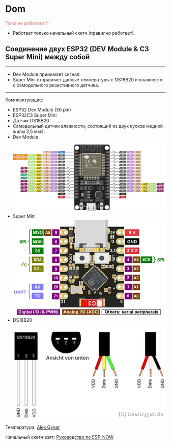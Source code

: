 # Dom

<font color="#d99694">**Пока не работает** !!! </font>

- Работает только начальный скетч (правилно работает).

## Соединение двух ESP32 (DEV Module & C3 Super Mini) между собой

---

- Dev Module принимает сигнал.
- Super Mini отправляет данные температуры c DS18B20 и влажности с самодельного резистивного датчика.

---
Комплектующие:

- ESP32 Dev Module (30 pin)
- ESP32C3 Super Mini
- Датчик DS18B20
- Самодельный датчик влажности, состоящий из двух кусков медной жилы 2,5 мм2.
- Dev Module
![ESP32](Proect/ESP32DevModule(30pin).png "ESP32")
- Super Mini
![ESP32](Proect/ESP32C3SuperMini.png "ESP32C3")
- DS18B20
![DS18B20](Proect/DS18B20.jpeg "DS18B20")

Температура: [Alex Gyver](https://alexgyver.ru/lessons/ds18b20/)

Начальный скетч взят: [Руководство по ESP-NOW](https://voltiq.ru/esp-now-esp32-arduino-ide/?ysclid=lyya2i91g5994491045)
